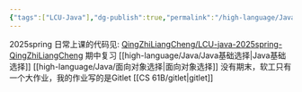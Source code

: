 ```yaml
---
{"tags":["LCU-Java"],"dg-publish":true,"permalink":"/high-language/Java/LCU Java/","dgPassFrontmatter":true,"noteIcon":"","created":"2025-05-06T19:58:05.691+08:00","updated":"2025-07-02T22:21:13.598+08:00"}
---
```


2025spring
日常上课的代码见: [QingZhiLiangCheng/LCU-java-2025spring-QingZhiLiangCheng](https://github.com/QingZhiLiangCheng/LCU-java-2025spring-QingZhiLiangCheng)
期中复习
[[high-language/Java/Java基础选择\|Java基础选择]]
[[high-language/Java/面向对象选择\|面向对象选择]]
没有期末，软工只有一个大作业，我的作业写的是Gitlet
[[CS 61B/gitlet\|gitlet]]
